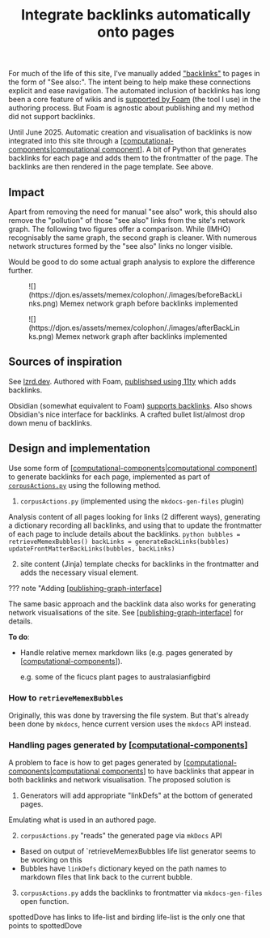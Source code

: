 ﻿---
tags:
- colophon
- about
title: Integrate backlinks automatically onto pages
type: note
---
For much of the life of this site, I've manually added ["backlinks"](https://en.wikipedia.org/wiki/Backlink) to pages in the form of "See also:". The intent being to help make these connections explicit and ease navigation. The automated inclusion of backlinks has long been a core feature of wikis and is [supported by Foam](https://foambubble.github.io/foam/user/features/backlinking) (the tool I use) in the authoring process. But Foam is agnostic about publishing and my method did not support backlinks.

Until June 2025. Automatic creation and visualisation of backlinks is now integrated into this site through a [[computational-components|computational component]]. A bit of Python that generates backlinks for each page and adds them to the frontmatter of the page. The backlinks are then rendered in the page template. See above.

## Impact

Apart from removing the need for manual "see also" work, this should also remove the "pollution" of those "see also" links from the site's network graph. The following two figures offer a comparison. While (IMHO) recognisably the same graph, the second graph is cleaner. With numerous network structures formed by the "see also" links no longer visible.

Would be good to do some actual graph analysis to explore the difference further.

<figure markdown>
![](https://djon.es/assets/memex/colophon/./images/beforeBackLinks.png)
<caption>Memex network graph before backlinks implemented</caption>
</figure>

<figure markdown>
![](https://djon.es/assets/memex/colophon/./images/afterBackLinks.png)
<caption>Memex network graph after backlinks implemented</caption>
</figure>

## Sources of inspiration

See [lzrd.dev](https://lzrd.dev/memex/athena). Authored with Foam, [publishsed using 11ty](https://gitlab.com/lzrddev/athena) which adds backlinks.

Obsidian (somewhat equivalent to Foam) [supports backlinks](https://www.notion.com/help/create-links-and-backlinks). Also shows Obsidian's nice interface for backlinks. A crafted bullet list/almost drop down menu of backlinks.

## Design and implementation

Use some form of [[computational-components|computational component]] to generate backlinks for each page, implemented as part of [`corpusActions.py`](https://github.com/djplaner/memex/blob/master/util/generators/corpusActions.py) using the following method. 

1. `corpusActions.py` (implemented using the `mkdocs-gen-files` plugin) 

  Analysis content of all pages looking for links (2 different ways), generating a dictionary recording all backlinks, and using that to update the frontmatter of each page to include details about the backlinks. 
    ```python
    bubbles = retrieveMemexBubbles()
    backLinks = generateBackLinks(bubbles)
    updateFrontMatterBackLinks(bubbles, backLinks)
    ```

2. site content (Jinja) template checks for backlinks in the frontmatter and adds the necessary visual element.

??? note "Adding [[publishing-graph-interface]]

  The same basic approach and the backlink data also works for generating network visualisations of the site. See [[publishing-graph-interface]] for details.

**To do**:

- Handle relative memex markdown liks (e.g. pages generated by [[computational-components]]).

  e.g. some of the ficucs plant pages to australasianfigbird

### How to `retrieveMemexBubbles`

Originally, this was done by traversing the file system. But that's already been done by `mkdocs`, hence current version uses the `mkdocs` API instead.

### Handling pages generated by [[computational-components]]

A problem to face is how to get pages generated by [[computational-components|computational components]] to have backlinks that appear in both backlinks and network visualisation.  The proposed solution is

1. Generators will add appropriate "linkDefs" at the bottom of generated pages.

  Emulating what is used in an authored page.

2. `corpusActions.py` "reads" the generated page via `mkDocs` API

  - Based on output of `retrieveMemexBubbles life list generator seems to be working on this
  - Bubbles have `linkDefs` dictionary keyed on the path names to markdown files that link back to the current bubble.

3. `corpusActions.py` adds the backlinks to frontmatter via `mkdocs-gen-files` open function.


spottedDove has links to life-list and birding
life-list is the only one that points to spottedDove


[//begin]: # "Autogenerated link references for markdown compatibility"
[computational-components|computational component]: computational-components "Computational components"
[publishing-graph-interface]: publishing-graph-interface "Publishing graph interface"
[computational-components]: computational-components "Computational components"
[computational-components|computational components]: computational-components "Computational components"
[//end]: # "Autogenerated link references"